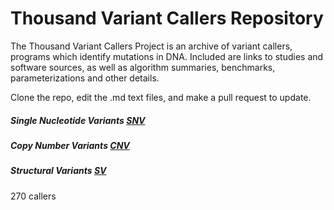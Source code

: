 # Thousand Variant Callers Repository
The Thousand Variant Callers Project is an archive of variant callers, programs which identify mutations in DNA. Included are links to studies and software sources, as well as algorithm summaries, benchmarks, parameterizations and other details. 

Clone the repo, edit the .md text files, and make a pull request to update. 


##### Single Nucleotide Variants [SNV](https://github.com/deaconjs/ThousandVariantCallersRepo/wiki/SNV)

##### Copy Number Variants [CNV](https://github.com/deaconjs/ThousandVariantCallersRepo/wiki/CNV)

##### Structural Variants [SV](https://github.com/deaconjs/ThousandVariantCallersRepo/wiki/SV)



270 callers
